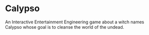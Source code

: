 # Calypso
An Interactive Entertainment Engineering game about a witch names Calypso whose goal is to cleanse the world of the undead.
